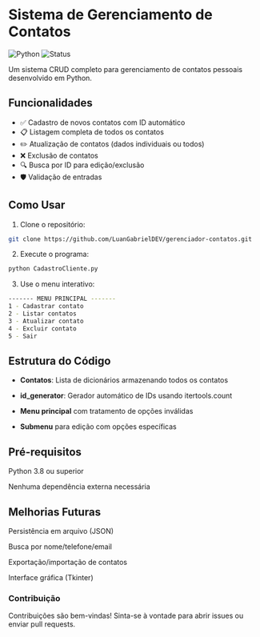 # Sistema de Gerenciamento de Contatos

![Python](https://img.shields.io/badge/Python-3.8+-blue.svg)
![Status](https://img.shields.io/badge/Status-Completo-green.svg)

Um sistema CRUD completo para gerenciamento de contatos pessoais desenvolvido em Python.

## Funcionalidades

- ✅ Cadastro de novos contatos com ID automático
- 📋 Listagem completa de todos os contatos
- ✏️ Atualização de contatos (dados individuais ou todos)
- ❌ Exclusão de contatos
- 🔍 Busca por ID para edição/exclusão
- 🛡️ Validação de entradas

## Como Usar

1. Clone o repositório:
```bash
git clone https://github.com/LuanGabrielDEV/gerenciador-contatos.git
```
2. Execute o programa:
```bash
python CadastroCliente.py
```
3. Use o menu interativo:

```bash
------- MENU PRINCIPAL -------
1 - Cadastrar contato
2 - Listar contatos
3 - Atualizar contato
4 - Excluir contato
5 - Sair
```

## Estrutura do Código
- **Contatos**: Lista de dicionários armazenando todos os contatos

- **id_generator**: Gerador automático de IDs usando itertools.count

- **Menu principal** com tratamento de opções inválidas

- **Submenu** para edição com opções específicas

## Pré-requisitos
Python 3.8 ou superior

Nenhuma dependência externa necessária

## Melhorias Futuras
Persistência em arquivo (JSON)

Busca por nome/telefone/email

Exportação/importação de contatos

Interface gráfica (Tkinter)

### Contribuição
Contribuições são bem-vindas! Sinta-se à vontade para abrir issues ou enviar pull requests.
